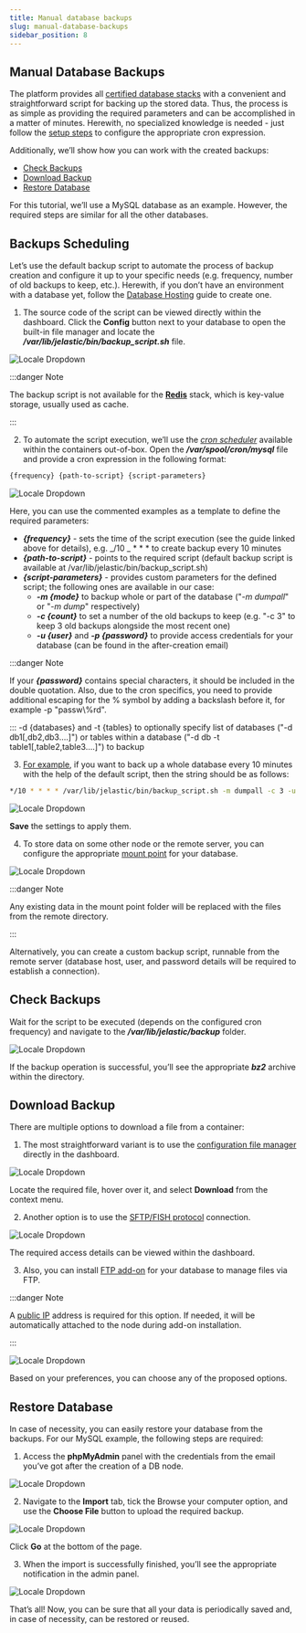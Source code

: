 ```yaml
---
title: Manual database backups
slug: manual-database-backups
sidebar_position: 8
---
```


## Manual Database Backups

The platform provides all [certified database stacks](/docs/quickstart/software-stack-versions) with a convenient and straightforward script for backing up the stored data. Thus, the process is as simple as providing the required parameters and can be accomplished in a matter of minutes. Herewith, no specialized knowledge is needed - just follow the [setup steps](/docs/database/database-hosting/manual-database-backups#backups-scheduling) to configure the appropriate cron expression.

Additionally, we’ll show how you can work with the created backups:

- [Check Backups](/docs/database/database-hosting/manual-database-backups#check-backups)
- [Download Backup](/docs/database/database-hosting/manual-database-backups#download-backup)
- [Restore Database](/docs/database/database-hosting/manual-database-backups#restore-database)

For this tutorial, we’ll use a MySQL database as an example. However, the required steps are similar for all the other databases.

## Backups Scheduling

Let’s use the default backup script to automate the process of backup creation and configure it up to your specific needs (e.g. frequency, number of old backups to keep, etc.). Herewith, if you don’t have an environment with a database yet, follow the [Database Hosting](/docs/database/database-hosting/db-hosting-overview#database-hosting) guide to create one.

1. The source code of the script can be viewed directly within the dashboard. Click the **Config** button next to your database to open the built-in file manager and locate the **_/var/lib/jelastic/bin/backup_script.sh_** file.

<div style={{
    display:'flex',
    justifyContent: 'center',
    margin: '0 0 1rem 0'
}}>

![Locale Dropdown](./img/ManualDatabaseBackups/01-database-backup-script.png)

</div>

:::danger Note

The backup script is not available for the **[Redis](/docs/database/redis/redis-overview#redis)** stack, which is key-value storage, usually used as cache.

:::

2. To automate the script execution, we’ll use the _[cron scheduler](/docs/application-setting/scheduling-configuration/setting-up-cronjob#setting-up-cronjob)_ available within the containers out-of-box. Open the **_/var/spool/cron/mysql_** file and provide a cron expression in the following format:

```bash
{frequency} {path-to-script} {script-parameters}
```

<div style={{
    display:'flex',
    justifyContent: 'center',
    margin: '0 0 1rem 0'
}}>

![Locale Dropdown](./img/ManualDatabaseBackups/02-database-cron-config-file.png)

</div>

Here, you can use the commented examples as a template to define the required parameters:

- **_{frequency}_** - sets the time of the script execution (see the guide linked above for details), e.g. _/10 _ \* \* \* to create backup every 10 minutes
- **_{path-to-script}_** - points to the required script (default backup script is available at /var/lib/jelastic/bin/backup_script.sh)
- **_{script-parameters}_** - provides custom parameters for the defined script; the following ones are available in our case:
  - **_-m {mode}_** to backup whole or part of the database ("_-m dumpall_" or "_-m dump_" respectively)
  - **_-c {count}_** to set a number of the old backups to keep (e.g. "-c 3" to keep 3 old backups alongside the most recent one)
  - **_-u {user}_** and **_-p {password}_** to provide access credentials for your database (can be found in the after-creation email)

:::danger Note

If your **_{password}_** contains special characters, it should be included in the double quotation. Also, due to the cron specifics, you need to provide additional escaping for the % symbol by adding a backslash before it, for example -p "passw\\%rd".

:::
-d {databases} and -t {tables} to optionally specify list of databases ("-d db1[,db2,db3….]") or tables within a database ("-d db -t table1[,table2,table3….]") to backup

3. <u>For example</u>, if you want to back up a whole database every 10 minutes with the help of the default script, then the string should be as follows:

```bash
*/10 * * * * /var/lib/jelastic/bin/backup_script.sh -m dumpall -c 3 -u root -p passw0rd
```

<div style={{
    display:'flex',
    justifyContent: 'center',
    margin: '0 0 1rem 0'
}}>

![Locale Dropdown](./img/ManualDatabaseBackups/03-cron-expression-for-db-backup-script.png)

</div>

**Save** the settings to apply them.

4. To store data on some other node or the remote server, you can configure the appropriate [mount point](/docs/data-storage-container/data-sharing/mount-points) for your database.

<div style={{
    display:'flex',
    justifyContent: 'center',
    margin: '0 0 1rem 0'
}}>

![Locale Dropdown](./img/ManualDatabaseBackups/04-store-backups-on-remote-server.png)

</div>

:::danger Note

Any existing data in the mount point folder will be replaced with the files from the remote directory.

:::

Alternatively, you can create a custom backup script, runnable from the remote server (database host, user, and password details will be required to establish a connection).

## Check Backups

Wait for the script to be executed (depends on the configured cron frequency) and navigate to the **_/var/lib/jelastic/backup_** folder.

<div style={{
    display:'flex',
    justifyContent: 'center',
    margin: '0 0 1rem 0'
}}>

![Locale Dropdown](./img/ManualDatabaseBackups/05-check-database-backup-files.png)

</div>

If the backup operation is successful, you’ll see the appropriate **_bz2_** archive within the directory.

## Download Backup

There are multiple options to download a file from a container:

1. The most straightforward variant is to use the [configuration file manager](/docs/application-setting/configuration-file-manager#configuration-file-manager) directly in the dashboard.

<div style={{
    display:'flex',
    justifyContent: 'center',
    margin: '0 0 1rem 0'
}}>

![Locale Dropdown](./img/ManualDatabaseBackups/06-download-backups-with-dashboard.png)

</div>

Locate the required file, hover over it, and select **Download** from the context menu.

2. Another option is to use the [SFTP/FISH protocol](/docs/deployment-tools/ssh/ssh-protocols#sftpfish-protocols) connection.

<div style={{
    display:'flex',
    justifyContent: 'center',
    margin: '0 0 1rem 0'
}}>

![Locale Dropdown](./img/ManualDatabaseBackups/07-download-backups-with-sftp-fish-protocols.png)

</div>

The required access details can be viewed within the dashboard.

3. Also, you can install [FTP add-on](/docs/deployment-tools/ftp-ftps-support#ftpftps-support) for your database to manage files via FTP.

:::danger Note

A [public IP](/docs/application-setting/external-access-to-applications/public-ip#public-ip) address is required for this option. If needed, it will be automatically attached to the node during add-on installation.

:::

<div style={{
    display:'flex',
    justifyContent: 'center',
    margin: '0 0 1rem 0'
}}>

![Locale Dropdown](./img/ManualDatabaseBackups/08-ftp-add-on-for-backups-download.png)

</div>

Based on your preferences, you can choose any of the proposed options.

## Restore Database

In case of necessity, you can easily restore your database from the backups. For our MySQL example, the following steps are required:

1. Access the **phpMyAdmin** panel with the credentials from the email you’ve got after the creation of a DB node.

<div style={{
    display:'flex',
    justifyContent: 'center',
    margin: '0 0 1rem 0'
}}>

![Locale Dropdown](./img/ManualDatabaseBackups/09-email-with-db-access-credentials.png)

</div>

2. Navigate to the **Import** tab, tick the Browse your computer option, and use the **Choose File** button to upload the required backup.

<div style={{
    display:'flex',
    justifyContent: 'center',
    margin: '0 0 1rem 0'
}}>

![Locale Dropdown](./img/ManualDatabaseBackups/10-import-backups-via-db-admin-panel.png)

</div>

Click **Go** at the bottom of the page.

3. When the import is successfully finished, you’ll see the appropriate notification in the admin panel.

<div style={{
    display:'flex',
    justifyContent: 'center',
    margin: '0 0 1rem 0'
}}>

![Locale Dropdown](./img/ManualDatabaseBackups/11-database-successfully-restored-from-backup.png)

</div>

That’s all! Now, you can be sure that all your data is periodically saved and, in case of necessity, can be restored or reused.
